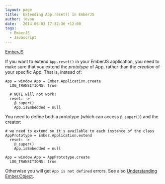 ```yaml
---
layout: page
title:  Extending App.reset() in EmberJS
author: jevon
date:   2014-06-03 17:32:36 +12:00
tags:
  - EmberJS
  - Javascript
---
```


[EmberJS](emberjs.md)

If you want to extend `App.reset()` in your EmberJS application, you need to make sure that you extend the _prototype_ of App, rather than the _creation_ of your specific App. That is, instead of:

```
App = window.App = Ember.Application.create
  LOG_TRANSITIONS: true

  # NOTE will not work!
  reset: ->
    @_super()
    App.isEmbedded = null
```

You need to define both a prototype (which can access `@_super()`) and the creator:

```
# we need to extend so it's available to each instance of the class
AppPrototype = Ember.Application.extend
  reset: ->
    @_super()
    App.isEmbedded = null

App = window.App = AppPrototype.create
  LOG_TRANSITIONS: true
```

Otherwise you will get `App is not defined` errors. See also <a href="http://www.cerebris.com/blog/2012/03/06/understanding-ember-object/">Understanding Ember.Object</a>.
